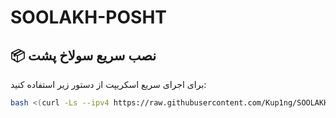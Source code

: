 # SOOLAKH-POSHT

## 📦 نصب سریع سولاخ پشت

برای اجرای سریع اسکریپت از دستور زیر استفاده کنید:

```bash
bash <(curl -Ls --ipv4 https://raw.githubusercontent.com/Kup1ng/SOOLAKH-POSHT-DOCTOR/main/soolakh.sh)
```
